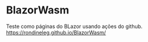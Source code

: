 # BlazorWasm
Teste como páginas do BLazor usando ações do github.
https://rondineleg.github.io/BlazorWasm/
 
